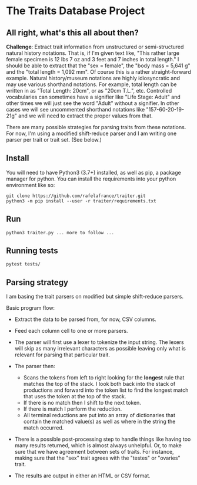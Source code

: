 # The Traits Database Project

## All right, what's this all about then?
**Challenge**: Extract trait information from unstructured or semi-structured natural history notations. That is, if I'm given text like, "This rather large female specimen is 12 lbs 7 oz and 3 feet and 7 inches in total length." I should be able to extract that the "sex = female", the "body mass = 5,641 g" and the "total length = 1,092 mm". Of course this is a rather straight-forward example. Natural history/museum notations are highly idiosyncratic and may use various shorthand notations. For example, total length can be written in as "Total Length: 20cm", or as "20cm T.L.", etc. Controlled vocabularies can sometimes have a signifier like "Life Stage: Adult" and other times we will just see the word "Adult" without a signifier. In other cases we will see uncommented shorthand notations like "157-60-20-19-21g" and we will need to extract the proper values from that.

There are many possible strategies for parsing traits from these notations. For now, I'm using a modified shift-reduce parser and I am writing one parser per trait or trait set. (See below.)

## Install
You will need to have Python3 (3.7+) installed, as well as pip, a package manager for python. You can install the requirements into your python environment like so:
```
git clone https://github.com/rafelafrance/traiter.git
python3 -m pip install --user -r traiter/requirements.txt
```

## Run
```
python3 traiter.py ... more to follow ...
```
## Running tests
```
pytest tests/
```

## Parsing strategy
I am basing the trait parsers on modified but simple shift-reduce parsers.

Basic program flow:

* Extract the data to be parsed from, for now, CSV columns.

* Feed each column cell to one or more parsers.

* The parser will first use a lexer to tokenize the input string. The lexers will skip as many irrelevant characters as possible leaving only what is relevant for parsing that particular trait.

* The parser then:
  - Scans the tokens from left to right looking for the **longest** rule that matches the top of the stack. I look both back into the stack of productions and forward into the token list to find the longest match that uses the token at the top of the stack.
  - If there is no match then I shift to the next token.
  - If there is match I perform the reduction.
  - All terminal reductions are put into an array of dictionaries that contain the matched value(s) as well as where in the string the match occurred.


* There is a possible post-processing step to handle things like having too many results returned, which is almost always unhelpful. Or, to make sure that we have agreement between sets of traits. For instance, making sure that the "sex" trait agrees with the "testes" or "ovaries" trait.

* The results are output in either an HTML or CSV format.
